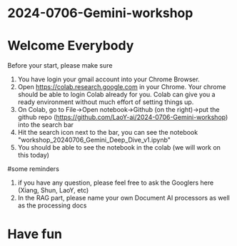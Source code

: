 # 2024-0706-Gemini-workshop
# Welcome Everybody
Before your start, please make sure
1. You have login your gmail account into your Chrome Browser.
2. Open https://colab.research.google.com in your Chrome. Your chrome should be able to login Colab already for you. Colab can give you a ready environment without much effort of setting  things up. 
3. On Colab, go to File->Open notebook->Github (on the right)->put the github repo (https://github.com/LaoY-ai/2024-0706-Gemini-workshop) into the search bar
4. Hit the search icon next to the bar, you can see the notebook "workshop_20240706_Gemini_Deep_Dive_v1.ipynb"
5. You should be able to see the notebook in the colab (we will work on this today)

#some reminders
1. if you have any question, please feel free to ask the Googlers here (Xiang, Shun, LaoY, etc)
2. In the RAG part, please name your own Document AI processors as well as the processing docs


# Have fun


